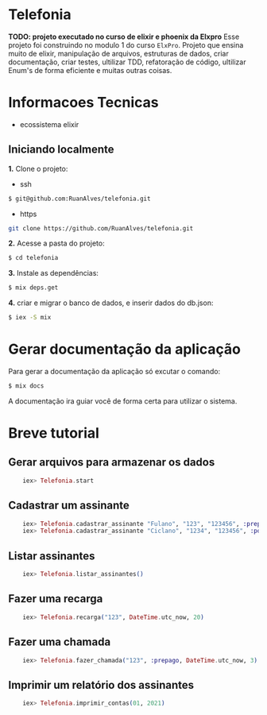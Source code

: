 # Telefonia

**TODO: projeto executado no curso de elixir e phoenix da Elxpro**
Esse projeto foi construindo no modulo 1 do curso `ElxPro`. Projeto que ensina muito de elixir,
manipulação de arquivos, estruturas de dados, criar documentação, criar testes, ultilizar TDD, refatoração de código, ultilizar Enum's de forma eficiente e muitas outras coisas.

# Informacoes Tecnicas

- ecossistema elixir

## Iniciando localmente

**1.** Clone o projeto:

 * ssh
```sh
$ git@github.com:RuanAlves/telefonia.git
```

 * https
```sh
git clone https://github.com/RuanAlves/telefonia.git
```

**2.** Acesse a pasta do projeto:

```sh
$ cd telefonia
```

**3.** Instale as dependências:

```sh
$ mix deps.get
```

**4.** criar e migrar o banco de dados, e inserir dados do db.json:

```sh
$ iex -S mix
```

# Gerar documentação da aplicação

Para gerar a documentação da aplicação só excutar o comando:
```sh
$ mix docs
```
A documentação ira guiar você de forma certa para utilizar o sistema.

# Breve tutorial

## Gerar arquivos para armazenar os dados
```Elixir
    iex> Telefonia.start
```

## Cadastrar um assinante
```Elixir
    iex> Telefonia.cadastrar_assinante "Fulano", "123", "123456", :prepago
    iex> Telefonia.cadastrar_assinante "Ciclano", "1234", "123456", :pospago
```

## Listar assinantes
```Elixir
    iex> Telefonia.listar_assinantes()
```

## Fazer uma recarga
```Elixir
    iex> Telefonia.recarga("123", DateTime.utc_now, 20)
```

## Fazer uma chamada
```Elixir
    iex> Telefonia.fazer_chamada("123", :prepago, DateTime.utc_now, 3)
```

## Imprimir um relatório dos assinantes
```Elixir
    iex> Telefonia.imprimir_contas(01, 2021)
```



